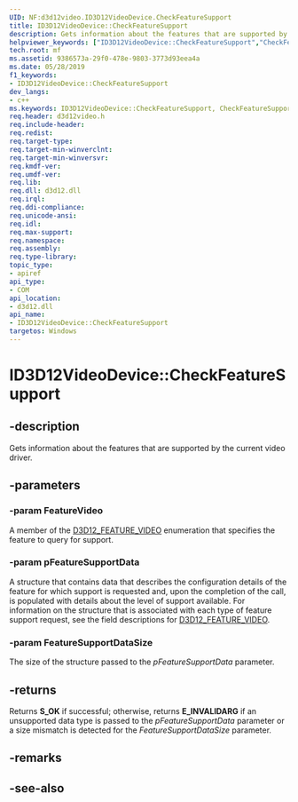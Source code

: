 ```yaml
---
UID: NF:d3d12video.ID3D12VideoDevice.CheckFeatureSupport
title: ID3D12VideoDevice::CheckFeatureSupport
description: Gets information about the features that are supported by the current video driver.
helpviewer_keywords: ["ID3D12VideoDevice::CheckFeatureSupport","CheckFeatureSupport","ID3D12VideoDevice.CheckFeatureSupport","ID3D12VideoDevice::CheckFeatureSupport","ID3D12VideoDevice.CheckFeatureSupport"]
tech.root: mf
ms.assetid: 9386573a-29f0-478e-9803-3773d93eea4a
ms.date: 05/28/2019
f1_keywords:
- ID3D12VideoDevice::CheckFeatureSupport
dev_langs:
- c++
ms.keywords: ID3D12VideoDevice::CheckFeatureSupport, CheckFeatureSupport, ID3D12VideoDevice.CheckFeatureSupport, ID3D12VideoDevice::CheckFeatureSupport, ID3D12VideoDevice.CheckFeatureSupport
req.header: d3d12video.h
req.include-header: 
req.redist: 
req.target-type: 
req.target-min-winverclnt: 
req.target-min-winversvr: 
req.kmdf-ver: 
req.umdf-ver: 
req.lib: 
req.dll: d3d12.dll
req.irql: 
req.ddi-compliance: 
req.unicode-ansi: 
req.idl: 
req.max-support: 
req.namespace: 
req.assembly: 
req.type-library: 
topic_type:
- apiref
api_type:
- COM
api_location:
- d3d12.dll
api_name:
- ID3D12VideoDevice::CheckFeatureSupport
targetos: Windows
---
```


# ID3D12VideoDevice::CheckFeatureSupport


## -description

Gets information about the features that are supported by the current video driver.

## -parameters

### -param FeatureVideo

A member of the [D3D12\_FEATURE\_VIDEO](ne-d3d12video-d3d12_feature_video.md) enumeration that specifies the feature to query for support. 

### -param pFeatureSupportData

A structure that contains data that describes the configuration details of the feature for which support is requested and, upon the completion of the call, is populated with details about the level of support available. For information on the structure that is associated with each type of feature support request, see the field descriptions for [D3D12\_FEATURE\_VIDEO](ne-d3d12video-d3d12_feature_video.md).

### -param FeatureSupportDataSize

The size of the structure passed to the *pFeatureSupportData* parameter. 

## -returns

Returns **S\_OK** if successful; otherwise, returns **E\_INVALIDARG** if an unsupported data type is passed to the *pFeatureSupportData* parameter or a size mismatch is detected for the *FeatureSupportDataSize* parameter.


## -remarks

## -see-also
